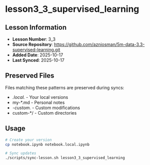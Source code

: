 # lesson3_3_supervised_learning

## Lesson Information
- **Lesson Number**: 3_3
- **Source Repository**: https://github.com/azniosman/5m-data-3.3-supervised-learning.git
- **Added Date**: 2025-10-17
- **Last Synced**: 2025-10-17

## Preserved Files
Files matching these patterns are preserved during syncs:
- *.local.* - Your local versions
- my-*.md - Personal notes
- *-custom.* - Custom modifications
- custom-*/ - Custom directories

## Usage
```bash
# Create your version
cp notebook.ipynb notebook.local.ipynb

# Sync updates
./scripts/sync-lesson.sh lesson3_3_supervised_learning
```
